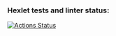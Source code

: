 ### Hexlet tests and linter status:
[![Actions Status](https://github.com/yggdra5i1/rails-project-63/workflows/hexlet-check/badge.svg)](https://github.com/yggdra5i1/rails-project-63/actions)
